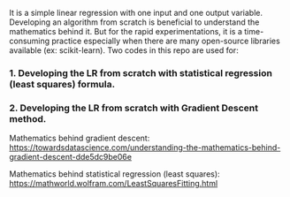 It is a simple linear regression with one input and one output variable.
Developing an algorithm from scratch is beneficial to understand the mathematics behind it.
But for the rapid experimentations, it is a time-consuming practice especially when there are many open-source libraries available (ex: scikit-learn).
Two codes in this repo are used for:
### 1. Developing the LR from scratch with statistical regression (least squares) formula.
### 2. Developing the LR from scratch with Gradient Descent method.

Mathematics behind gradient descent: https://towardsdatascience.com/understanding-the-mathematics-behind-gradient-descent-dde5dc9be06e

Mathematics behind statistical regression (least squares): https://mathworld.wolfram.com/LeastSquaresFitting.html
